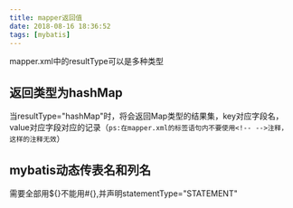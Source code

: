 ```yaml
---
title: mapper返回值
date: 2018-08-16 18:36:52
tags: [mybatis]
---
```

mapper.xml中的resultType可以是多种类型     
<!-- more -->     
## 返回类型为hashMap    
当resultType="hashMap"时，将会返回Map类型的结果集，key对应字段名，value对应字段对应的记录（```ps:在mapper.xml的标签语句内不要使用<!-- -->注释，这样的注释无效```）    
## mybatis动态传表名和列名   
需要全部用${}不能用#{},并声明statementType="STATEMENT"
